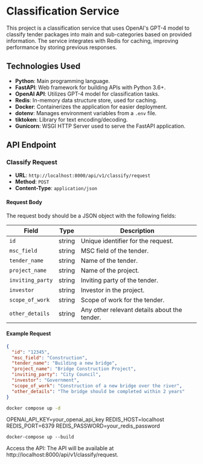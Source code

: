 # Classification Service

This project is a classification service that uses OpenAI's GPT-4 model to classify tender packages into main and sub-categories based on provided information. The service integrates with Redis for caching, improving performance by storing previous responses.

## Technologies Used

- **Python**: Main programming language.
- **FastAPI**: Web framework for building APIs with Python 3.6+.
- **OpenAI API**: Utilizes GPT-4 model for classification tasks.
- **Redis**: In-memory data structure store, used for caching.
- **Docker**: Containerizes the application for easier deployment.
- **dotenv**: Manages environment variables from a `.env` file.
- **tiktoken**: Library for text encoding/decoding.
- **Gunicorn**: WSGI HTTP Server used to serve the FastAPI application.

## API Endpoint

### Classify Request

- **URL**: `http://localhost:8000/api/v1/classify/request`
- **Method**: `POST`
- **Content-Type**: `application/json`

#### Request Body

The request body should be a JSON object with the following fields:

| Field           | Type   | Description                                      |
|-----------------|--------|--------------------------------------------------|
| `id`            | string | Unique identifier for the request.               |
| `msc_field`     | string | MSC field of the tender.                         |
| `tender_name`   | string | Name of the tender.                              |
| `project_name`  | string | Name of the project.                             |
| `inviting_party`| string | Inviting party of the tender.                    |
| `investor`      | string | Investor in the project.                         |
| `scope_of_work` | string | Scope of work for the tender.                    |
| `other_details` | string | Any other relevant details about the tender.     |

#### Example Request

```json
{
  "id": "12345",
  "msc_field": "Construction",
  "tender_name": "Building a new bridge",
  "project_name": "Bridge Construction Project",
  "inviting_party": "City Council",
  "investor": "Government",
  "scope_of_work": "Construction of a new bridge over the river",
  "other_details": "The bridge should be completed within 2 years"
}
```

```cmd
docker compose up -d
```

OPENAI_API_KEY=your_openai_api_key
REDIS_HOST=localhost
REDIS_PORT=6379
REDIS_PASSWORD=your_redis_password

```
docker-compose up --build
```

Access the API: The API will be available at http://localhost:8000/api/v1/classify/request.